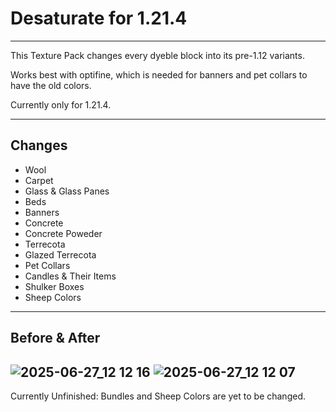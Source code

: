 # Desaturate for 1.21.4
---

This Texture Pack changes every dyeble block into its pre-1.12 variants.  

Works best with optifine, which is needed for banners and pet collars to have the old colors.  

Currently only for 1.21.4.  

---
## Changes
- Wool
- Carpet
- Glass & Glass Panes
- Beds
- Banners
- Concrete
- Concrete Poweder
- Terrecota
- Glazed Terrecota
- Pet Collars
- Candles & Their Items
- Shulker Boxes
- Sheep Colors
---
## Before & After
![2025-06-27_12 12 16](https://github.com/user-attachments/assets/5eeced38-4baa-4443-997b-06308c9f3686)
![2025-06-27_12 12 07](https://github.com/user-attachments/assets/8469311e-d62b-477f-aea8-e9599b31f387)
---
Currently Unfinished: Bundles and Sheep Colors are yet to be changed.

